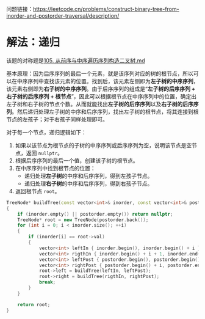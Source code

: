 问题链接：https://leetcode.cn/problems/construct-binary-tree-from-inorder-and-postorder-traversal/description/

# 解法：递归

该题的对称题是[105. 从前序与中序遍历序列构造二叉树.md]()

基本原理：因为后序序列的最后一个元素，就是该序列对应的树的根节点，所以可以在中序序列中查找该元素的位置。找到后，该元素左侧即为**左子树的中序序列**，该元素右侧即为**右子树的中序序列**。由于后序序列的组成是“**左子树的后序序列 + 右子树的后序序列 + 根节点**”，因此可以根据根节点在中序序列中的位置，确定出左子树和右子树的节点个数。从而就能找出**左子树的后序序列**以及**右子树的后序序列**。然后递归处理左子树的中序和后序序列，找出左子树的根节点，将其连接到根节点的左孩子；对于右孩子同样处理即可。

对于每一个节点，递归逻辑如下：
1. 如果以该节点为根节点的子树的中序序列或后序序列为空，说明该节点是空节点，返回 `nullptr`。
2. 根据后序序列的最后一个值，创建该子树的根节点。
3. 在中序序列中找到根节点的位置：
   - 递归处理**左子树**的中序和后序序列，得到左孩子节点。
   - 递归处理**右子树**的中序和后序序列，得到右孩子节点。
4. 返回根节点 `root`。

```cpp
TreeNode* buildTree(const vector<int>& inorder, const vector<int>& postorder)
{
    if (inorder.empty() || postorder.empty()) return nullptr;
    TreeNode* root = new TreeNode(postorder.back());
    for (int i = 0; i < inorder.size(); ++i)
    {
        if (inorder[i] == root->val)
        {
            vector<int> leftIn { inorder.begin(), inorder.begin() + i };
            vector<int> rigthIn { inorder.begin() + i + 1, inorder.end() };
            vector<int> leftPost { postorder.begin(), postorder.begin() + i };
            vector<int> rightPost { postorder.begin() + i, postorder.end() - 1 };
            root->left = buildTree(leftIn, leftPost);
            root->right = buildTree(rigthIn, rightPost);
            break;
        }
    }

    return root;
}
```

